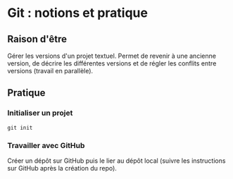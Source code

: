 # Git : notions et pratique

## Raison d'être

Gérer les versions d'un projet textuel.
Permet de revenir à une ancienne version, de décrire les différentes versions et de régler les conflits entre versions (travail en parallèle).

## Pratique

### Initialiser un projet

```
git init
```

### Travailler avec GitHub

Créer un dépôt sur GitHub puis le lier au dépôt local (suivre les instructions sur GitHub après la création du repo).
